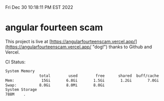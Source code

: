 Fri Dec 30 10:18:11 PM EST 2022

# angular fourteen scam


This project is live at [https://angularfourteenscam.vercel.app/](https://angularfourteenscam.vercel.app/ "dog!") thanks to Github and Vercel.

CI Status: 

```bash
System Memory
               total        used        free      shared  buff/cache   available
Mem:            15Gi       6.8Gi       1.5Gi       1.2Gi       7.0Gi       7.0Gi
Swap:          8.0Gi       8.0Mi       8.0Gi
System Storage
788M	.
```
```bash
